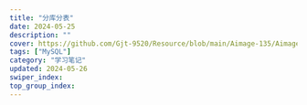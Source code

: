 ```yaml
---
title: "分库分表"
date: 2024-05-25
description: ""
cover: https://github.com/Gjt-9520/Resource/blob/main/Aimage-135/Aimage27.jpg?raw=true
tags: ["MySQL"]
category: "学习笔记"
updated: 2024-05-26
swiper_index: 
top_group_index: 
---
```


# 